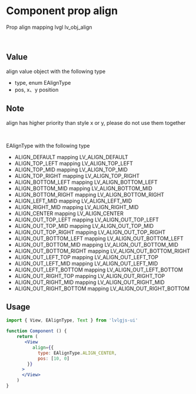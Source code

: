 # Component prop align

Prop align mapping lvgl lv_obj_align

<br/>

## Value
align value object with the following type
- type, enum EAlignType
- pos, x、y position

## Note
align has higher priority than style x or y, please do not use them together

<br/>

EAlignType with the following type
- ALIGN_DEFAULT mapping LV_ALIGN_DEFAULT
- ALIGN_TOP_LEFT mapping LV_ALIGN_TOP_LEFT
- ALIGN_TOP_MID mapping LV_ALIGN_TOP_MID
- ALIGN_TOP_RIGHT mapping LV_ALIGN_TOP_RIGHT
- ALIGN_BOTTOM_LEFT mapping LV_ALIGN_BOTTOM_LEFT
- ALIGN_BOTTOM_MID mapping LV_ALIGN_BOTTOM_MID
- ALIGN_BOTTOM_RIGHT mapping LV_ALIGN_BOTTOM_RIGHT
- ALIGN_LEFT_MID mapping LV_ALIGN_LEFT_MID
- ALIGN_RIGHT_MID mapping LV_ALIGN_RIGHT_MID
- ALIGN_CENTER mapping LV_ALIGN_CENTER
- ALIGN_OUT_TOP_LEFT mapping LV_ALIGN_OUT_TOP_LEFT
- ALIGN_OUT_TOP_MID mapping LV_ALIGN_OUT_TOP_MID
- ALIGN_OUT_TOP_RIGHT mapping LV_ALIGN_OUT_TOP_RIGHT
- ALIGN_OUT_BOTTOM_LEFT mapping LV_ALIGN_OUT_BOTTOM_LEFT
- ALIGN_OUT_BOTTOM_MID mapping LV_ALIGN_OUT_BOTTOM_MID
- ALIGN_OUT_BOTTOM_RIGHT mapping LV_ALIGN_OUT_BOTTOM_RIGHT
- ALIGN_OUT_LEFT_TOP mapping LV_ALIGN_OUT_LEFT_TOP
- ALIGN_OUT_LEFT_MID mapping LV_ALIGN_OUT_LEFT_MID
- ALIGN_OUT_LEFT_BOTTOM mapping LV_ALIGN_OUT_LEFT_BOTTOM
- ALIGN_OUT_RIGHT_TOP mapping LV_ALIGN_OUT_RIGHT_TOP
- ALIGN_OUT_RIGHT_MID mapping LV_ALIGN_OUT_RIGHT_MID
- ALIGN_OUT_RIGHT_BOTTOM mapping LV_ALIGN_OUT_RIGHT_BOTTOM


## Usage
```jsx
import { View, EAlignType, Text } from 'lvlgjs-ui'

function Component () {
    return (
       <View
          align={{
            type: EAlignType.ALIGN_CENTER,
            pos: [10, 0]
        }}
      >
      </View>
    )
}
```